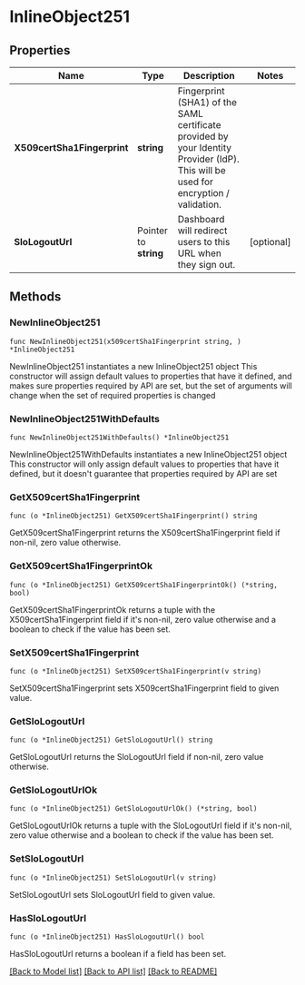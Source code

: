 # InlineObject251

## Properties

Name | Type | Description | Notes
------------ | ------------- | ------------- | -------------
**X509certSha1Fingerprint** | **string** | Fingerprint (SHA1) of the SAML certificate provided by your Identity Provider (IdP). This will be used for encryption / validation. | 
**SloLogoutUrl** | Pointer to **string** | Dashboard will redirect users to this URL when they sign out. | [optional] 

## Methods

### NewInlineObject251

`func NewInlineObject251(x509certSha1Fingerprint string, ) *InlineObject251`

NewInlineObject251 instantiates a new InlineObject251 object
This constructor will assign default values to properties that have it defined,
and makes sure properties required by API are set, but the set of arguments
will change when the set of required properties is changed

### NewInlineObject251WithDefaults

`func NewInlineObject251WithDefaults() *InlineObject251`

NewInlineObject251WithDefaults instantiates a new InlineObject251 object
This constructor will only assign default values to properties that have it defined,
but it doesn't guarantee that properties required by API are set

### GetX509certSha1Fingerprint

`func (o *InlineObject251) GetX509certSha1Fingerprint() string`

GetX509certSha1Fingerprint returns the X509certSha1Fingerprint field if non-nil, zero value otherwise.

### GetX509certSha1FingerprintOk

`func (o *InlineObject251) GetX509certSha1FingerprintOk() (*string, bool)`

GetX509certSha1FingerprintOk returns a tuple with the X509certSha1Fingerprint field if it's non-nil, zero value otherwise
and a boolean to check if the value has been set.

### SetX509certSha1Fingerprint

`func (o *InlineObject251) SetX509certSha1Fingerprint(v string)`

SetX509certSha1Fingerprint sets X509certSha1Fingerprint field to given value.


### GetSloLogoutUrl

`func (o *InlineObject251) GetSloLogoutUrl() string`

GetSloLogoutUrl returns the SloLogoutUrl field if non-nil, zero value otherwise.

### GetSloLogoutUrlOk

`func (o *InlineObject251) GetSloLogoutUrlOk() (*string, bool)`

GetSloLogoutUrlOk returns a tuple with the SloLogoutUrl field if it's non-nil, zero value otherwise
and a boolean to check if the value has been set.

### SetSloLogoutUrl

`func (o *InlineObject251) SetSloLogoutUrl(v string)`

SetSloLogoutUrl sets SloLogoutUrl field to given value.

### HasSloLogoutUrl

`func (o *InlineObject251) HasSloLogoutUrl() bool`

HasSloLogoutUrl returns a boolean if a field has been set.


[[Back to Model list]](../README.md#documentation-for-models) [[Back to API list]](../README.md#documentation-for-api-endpoints) [[Back to README]](../README.md)


